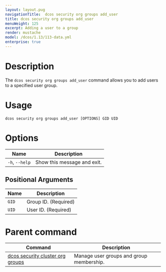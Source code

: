 ```yaml
---
layout: layout.pug
navigationTitle:  dcos security org groups add_user
title: dcos security org groups add_user
menuWeight: 125
excerpt: Adding a user to a group
render: mustache
model: /dcos/1.13/113-data.yml
enterprise: true
---
```

# Description

The `dcos security org groups add_user` command allows you to add users to a specified user group.

# Usage

```
dcos security org groups add_user [OPTIONS] GID UID
```

# Options

| Name |  Description |
|---------|-------------|
|  `-h`, `--help` |  Show this message and exit.|


## Positional Arguments

| Name |  Description |
|---------|-------------|
| `GID` | Group ID. (Required)|
| `UID` | User ID. (Required)|

# Parent command

| Command | Description |
|---------|-------------|
| [dcos security cluster org groups](/1.13/cli/command-reference/dcos-security/dcos-security-org/dcos-security-org-groups/) |  Manage user groups and group membership. |
